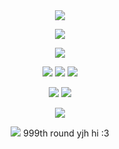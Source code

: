 <div id="header" align="center">

<img src="https://files.catbox.moe/zj0nmz.png">

![](https://komarev.com/ghpvc/?username=nineteendays&color=ad1bff&label=🕰&base=17)

<p align="center">
<img src="https://files.catbox.moe/7qan4t.gif"> 
</p>


<div id="header" align="center">


[<img src="https://files.catbox.moe/c7nf0j.png">](https://rentry.co/nineteendays) [<img src="https://files.catbox.moe/15dhb5.png">](https://rentry.co/soph) [<img src="https://files.catbox.moe/acqez9.png">](https://yoojoonghyuk.atabook.org/)
</p>

[<img src="https://files.catbox.moe/9gkue1.png">](https://rentry.co/naiad) [<img src="https://files.catbox.moe/05ii1d.png">](https://rentry.co/tarotclub)
</p>

<img src="https://files.catbox.moe/fw8rmj.png">

<img src="https://file.garden/ZgwdTG-uajjHAH58/yjhhh.png"> 999th round yjh hi :3
<p align="center"
